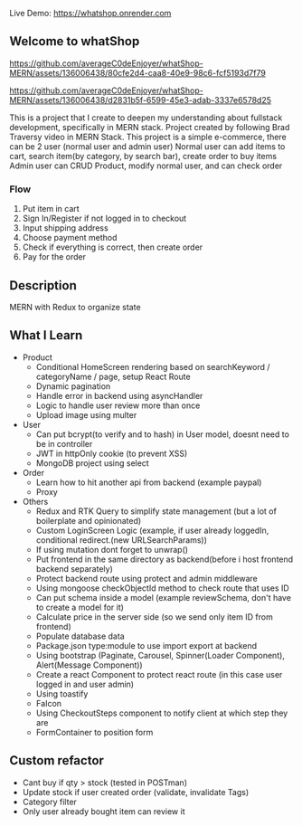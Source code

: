 Live Demo: https://whatshop.onrender.com
## Welcome to whatShop

https://github.com/averageC0deEnjoyer/whatShop-MERN/assets/136006438/80cfe2d4-caa8-40e9-98c6-fcf5193d7f79

https://github.com/averageC0deEnjoyer/whatShop-MERN/assets/136006438/d2831b5f-6599-45e3-adab-3337e6578d25

This is a project that I create to deepen my understanding about fullstack development, specifically in MERN stack.
Project created by following Brad Traversy video in MERN Stack.
This project is a simple e-commerce, there can be 2 user (normal user and admin user)
Normal user can add items to cart, search item(by category, by search bar), create order to buy items
Admin user can CRUD Product, modify normal user, and can check order

### Flow

1. Put item in cart
2. Sign In/Register if not logged in to checkout
3. Input shipping address
4. Choose payment method
5. Check if everything is correct, then create order
6. Pay for the order

## Description

MERN with Redux to organize state

## What I Learn

- Product
  - Conditional HomeScreen rendering based on searchKeyword / categoryName / page, setup React Route
  - Dynamic pagination
  - Handle error in backend using asyncHandler
  - Logic to handle user review more than once
  - Upload image using multer
- User
  - Can put bcrypt(to verify and to hash) in User model, doesnt need to be in controller
  - JWT in httpOnly cookie (to prevent XSS)
  - MongoDB project using select
- Order
  - Learn how to hit another api from backend (example paypal)
  - Proxy
- Others
  - Redux and RTK Query to simplify state management (but a lot of boilerplate and opinionated)
  - Custom LoginScreen Logic (example, if user already loggedIn, conditional redirect.(new URLSearchParams))
  - If using mutation dont forget to unwrap()
  - Put frontend in the same directory as backend(before i host frontend backend separately)
  - Protect backend route using protect and admin middleware
  - Using mongoose checkObjectId method to check route that uses ID
  - Can put schema inside a model (example reviewSchema, don't have to create a model for it)
  - Calculate price in the server side (so we send only item ID from frontend)
  - Populate database data
  - Package.json type:module to use import export at backend
  - Using bootstrap (Paginate, Carousel, Spinner(Loader Component), Alert(Message Component))
  - Create a react Component to protect react route (in this case user logged in and user admin)
  - Using toastify
  - FaIcon
  - Using CheckoutSteps component to notify client at which step they are
  - FormContainer to position form

## Custom refactor

- Cant buy if qty > stock (tested in POSTman)
- Update stock if user created order (validate, invalidate Tags)
- Category filter
- Only user already bought item can review it
